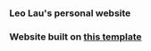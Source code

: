 ### Leo Lau's personal website

### Website built on [this template](https://github.com/bedimcode/responsive-portfolio-website-Alexa)
